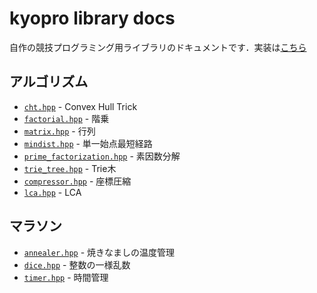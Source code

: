 # kyopro library docs

自作の競技プログラミング用ライブラリのドキュメントです．実装は[こちら](https://github.com/nono927/kyopro)

## アルゴリズム

* [`cht.hpp`](algorithm/cht.md) - Convex Hull Trick
* [`factorial.hpp`](algorithm/factorial.md) - 階乗
* [`matrix.hpp`](algorithm/matrix.md) - 行列
* [`mindist.hpp`](algorithm/mindist.md) - 単一始点最短経路
* [`prime_factorization.hpp`](algorithm/prime_factorization.md) - 素因数分解
* [`trie_tree.hpp`](algorithm/trie_tree.md) - Trie木
* [`compressor.hpp`](algorithm/compressor.md) - 座標圧縮
* [`lca.hpp`](algorithm/lca.md) - LCA

## マラソン

* [`annealer.hpp`](marathon/annealer.md) - 焼きなましの温度管理
* [`dice.hpp`](marathon/dice.md) - 整数の一様乱数
* [`timer.hpp`](marathon/timer.md) - 時間管理